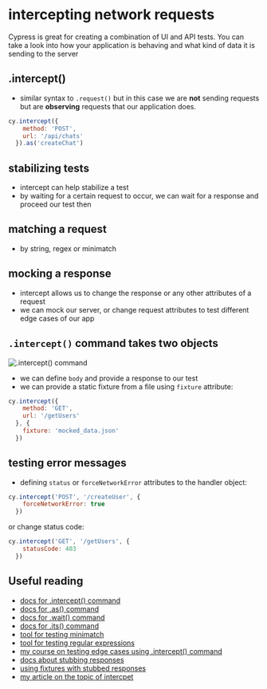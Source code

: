 # intercepting network requests

Cypress is great for creating a combination of UI and API tests. You can take a look into how your application is behaving and what kind of data it is sending to the server

## .intercept()
- similar syntax to `.request()` but in this case we are **not** sending requests but are **observing** requests that our application does.
```js
cy.intercept({
    method: 'POST',
    url: '/api/chats'
  }).as('createChat')
```

## stabilizing tests
- intercept can help stabilize a test
- by waiting for a certain request to occur, we can wait for a response and proceed our test then

## matching a request
- by string, regex or minimatch

## mocking a response
- intercept allows us to change the response or any other attributes of a request
- we can mock our server, or change request attributes to test different edge cases of our app

## `.intercept()` command takes two objects
![.intercept() command](./intercept.png)
- we can define `body` and provide a response to our test
- we can provide a static fixture from a file using `fixture` attribute:
```js
cy.intercept({
    method: 'GET', 
    url: '/getUsers'
  }, {
    fixture: 'mocked_data.json'
  })
```

## testing error messages
- defining `status` or `forceNetworkError` attributes to the handler object:
```js
cy.intercept('POST', '/createUser', {
    forceNetworkError: true
  })
```
or change status code:
```js
cy.intercept('GET', '/getUsers', {
    statusCode: 403
  })
```

## Useful reading
* [docs for .intercept() command](https://docs.cypress.io/api/commands/intercept.html)
* [docs for .as() command](https://docs.cypress.io/api/commands/as.html)
* [docs for .wait() command](https://docs.cypress.io/api/commands/wait.html)
* [docs for .its() command](https://docs.cypress.io/api/commands/its.html)
* [tool for testing minimatch](https://pthrasher.github.io/minimatch-test/)
* [tool for testing regular expressions](https://regexr.com/)
* [my course on testing edge cases using .intercept() command](https://egghead.io/courses/test-network-edge-cases-with-cy-intercept-command-in-cypress-0fd94c68?af=1mdhb0)
* [docs about stubbing responses](https://docs.cypress.io/api/commands/intercept.html#Stubbing-a-response)
* [using fixtures with stubbed responses](https://docs.cypress.io/guides/guides/network-requests.html#Fixtures)
* [my article on the topic of intercpet](https://egghead.io/blog/intercepting-network-requests-in-cypress)
